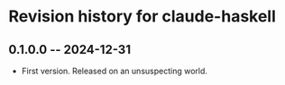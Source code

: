 # Revision history for claude-haskell

## 0.1.0.0 -- 2024-12-31

* First version. Released on an unsuspecting world.
